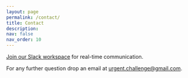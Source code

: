 ```yaml
---
layout: page
permalink: /contact/
title: Contact
description:  
nav: false
nav_order: 10
---
```




[Join our Slack workspace](https://join.slack.com/t/urgentchallenge/shared_invite/zt-2jy2stg7q-79AGeAY0CpKHRl7r4X0e6g) for real-time communication.

For any further question drop an email at [urgent.challenge@gmail.com](mailto:urgent.challenge@gmail.com).
